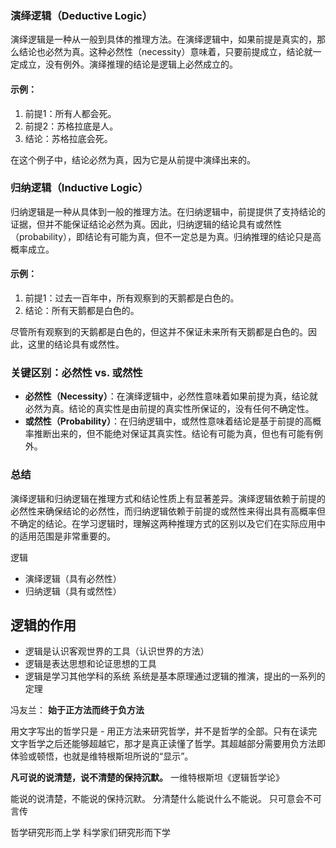### 演绎逻辑（Deductive Logic）

演绎逻辑是一种从一般到具体的推理方法。在演绎逻辑中，如果前提是真实的，那么结论也必然为真。这种必然性（necessity）意味着，只要前提成立，结论就一定成立，没有例外。演绎推理的结论是逻辑上必然成立的。

#### 示例：

1. 前提1：所有人都会死。
2. 前提2：苏格拉底是人。
3. 结论：苏格拉底会死。

在这个例子中，结论必然为真，因为它是从前提中演绎出来的。

### 归纳逻辑（Inductive Logic）

归纳逻辑是一种从具体到一般的推理方法。在归纳逻辑中，前提提供了支持结论的证据，但并不能保证结论必然为真。因此，归纳逻辑的结论具有或然性（probability），即结论有可能为真，但不一定总是为真。归纳推理的结论只是高概率成立。

#### 示例：

1. 前提1：过去一百年中，所有观察到的天鹅都是白色的。
2. 结论：所有天鹅都是白色的。

尽管所有观察到的天鹅都是白色的，但这并不保证未来所有天鹅都是白色的。因此，这里的结论具有或然性。

### 关键区别：必然性 vs. 或然性

- **必然性（Necessity）**：在演绎逻辑中，必然性意味着如果前提为真，结论就必然为真。结论的真实性是由前提的真实性所保证的，没有任何不确定性。
- **或然性（Probability）**：在归纳逻辑中，或然性意味着结论是基于前提的高概率推断出来的，但不能绝对保证其真实性。结论有可能为真，但也有可能有例外。

### 总结

演绎逻辑和归纳逻辑在推理方式和结论性质上有显著差异。演绎逻辑依赖于前提的必然性来确保结论的必然性，而归纳逻辑依赖于前提的或然性来得出具有高概率但不确定的结论。在学习逻辑时，理解这两种推理方式的区别以及它们在实际应用中的适用范围是非常重要的。

逻辑
- 演绎逻辑（具有必然性）
- 归纳逻辑（具有或然性）

## 逻辑的作用
* 逻辑是认识客观世界的工具（认识世界的方法）
* 逻辑是表达思想和论证思想的工具
* 逻辑是学习其他学科的系统
	系统是基本原理通过逻辑的推演，提出的一系列的定理

冯友兰：
	**始于正方法而终于负方法**

用文字写出的哲学只是 - 用正方法来研究哲学，并不是哲学的全部。只有在读完文字哲学之后还能够超越它，那才是真正读懂了哲学。其超越部分需要用负方法即体验或顿悟，也就是维特根斯坦所说的“显示”。

**凡可说的说清楚，说不清楚的保持沉默。** 一维特根斯坦《逻辑哲学论》

能说的说清楚，不能说的保持沉默。
分清楚什么能说什么不能说。
只可意会不可言传

哲学研究形而上学
科学家们研究形而下学

